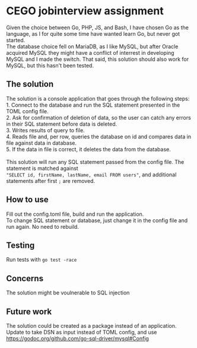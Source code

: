# CEGO jobinterview assignment
Given the choice between Go, PHP, JS, and Bash, I have chosen Go as the language, as I for quite some time have wanted learn Go, but never got started. <br />
The database choice fell on MariaDB, as I like MySQL, but after Oracle acquired MySQL they might have a conflict of interrest in developing MySQL and I made the switch. That said, this solution should also work for MySQL, but this hasn't been tested. <br />

## The solution
The solution is a console application that goes through the following steps: <br />
	1. Connect to the database and run the SQL statement presented in the TOML config file. <br />
	2. Ask for confirmation of deletion of data, so the user can catch any errors in their SQL statement before data is deleted. <br />
	3. Writes results of query to file. <br />
	4. Reads file and, per row, queries the database on id and compares data in file against data in database. <br />
	5. If the data in file is correct, it deletes the data from the database. <br /><br />
This solution will run any SQL statement passed from the config file. The statement is matched against <br />
`"SELECT id, firstName, lastName, email FROM users"`, and additional statements after first `;` are removed.

## How to use
Fill out the config.toml file, build and run the application. <br />
To change SQL statement or database, just change it in the config file and run again. No need to rebuild. <br />


## Testing
Run tests with `go test -race`

## Concerns
The solution might be voulnerable to SQL injection<br />

## Future work
The solution could be created as a package instead of an application. <br />
Update to take DSN as input instead of TOML config, and use https://godoc.org/github.com/go-sql-driver/mysql#Config

